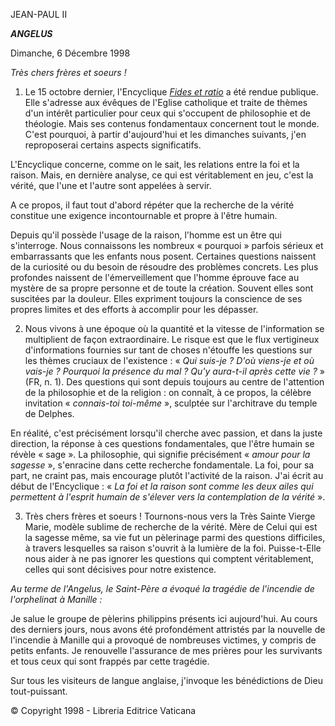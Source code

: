 JEAN-PAUL II

***ANGELUS***

Dimanche, 6 Décembre 1998

*Très chers frères et soeurs !*

1. Le 15 octobre dernier, l'Encyclique *[Fides et ratio](http://www.vatican.va/edocs/FRA0075/_INDEX.HTM)* a été rendue publique. Elle s'adresse aux évêques de l'Eglise catholique et traite de thèmes d'un intérêt particulier pour ceux qui s'occupent de philosophie et de théologie. Mais ses contenus fondamentaux concernent tout le monde. C'est pourquoi, à partir d'aujourd'hui et les dimanches suivants, j'en reproposerai certains aspects significatifs.

L'Encyclique concerne, comme on le sait, les relations entre la foi et la raison. Mais, en dernière analyse, ce qui est véritablement en jeu, c'est la vérité, que l'une et l'autre sont appelées à servir.

A ce propos, il faut tout d'abord répéter que la recherche de la vérité constitue une exigence incontournable et propre à l'être humain.

Depuis qu'il possède l'usage de la raison, l'homme est un être qui s'interroge. Nous connaissons les nombreux « pourquoi » parfois sérieux et embarrassants que les enfants nous posent. Certaines questions naissent de la curiosité ou du besoin de résoudre des problèmes concrets. Les plus profondes naissent de l'émerveillement que l'homme éprouve face au mystère de sa propre personne et de toute la création. Souvent elles sont suscitées par la douleur. Elles expriment toujours la conscience de ses propres limites et des efforts à accomplir pour les dépasser.

2. Nous vivons à une époque où la quantité et la vitesse de l'information se multiplient de façon extraordinaire. Le risque est que le flux vertigineux d'informations fournies sur tant de choses n'étouffe les questions sur les thèmes cruciaux de l'existence : « *Qui suis-je ? D'où viens-je et où vais-je ? Pourquoi la présence du mal ? Qu'y aura-t-il après cette vie ?* » (FR, n. 1). Des questions qui sont depuis toujours au centre de l'attention de la philosophie et de la religion : on connaît, à ce propos, la célèbre invitation « *connais-toi toi-même* », sculptée sur l'architrave du temple de Delphes.

En réalité, c'est précisément lorsqu'il cherche avec passion, et dans la juste direction, la réponse à ces questions fondamentales, que l'être humain se révèle « sage ». La philosophie, qui signifie précisément « *amour pour la sagesse* », s'enracine dans cette recherche fondamentale. La foi, pour sa part, ne craint pas, mais encourage plutôt l'activité de la raison. J'ai écrit au début de l'Encyclique : « *La foi et la raison sont comme les deux ailes qui permettent à l'esprit humain de s'élever vers la contemplation de la vérité* ».

3. Très chers frères et soeurs ! Tournons-nous vers la Très Sainte Vierge Marie, modèle sublime de recherche de la vérité. Mère de Celui qui est la sagesse même, sa vie fut un pèlerinage parmi des questions difficiles, à travers lesquelles sa raison s'ouvrit à la lumière de la foi. Puisse-t-Elle nous aider à ne pas ignorer les questions qui comptent véritablement, celles qui sont décisives pour notre existence.

*Au terme de l'Angelus, le Saint-Père a évoqué la tragédie de l'incendie de l'orphelinat à Manille :*

Je salue le groupe de pèlerins philippins présents ici aujourd'hui. Au cours des derniers jours, nous avons été profondément attristés par la nouvelle de l'incendie à Manille qui a provoqué de nombreuses victimes, y compris de petits enfants. Je renouvelle l'assurance de mes prières pour les survivants et tous ceux qui sont frappés par cette tragédie.

Sur tous les visiteurs de langue anglaise, j'invoque les bénédictions de Dieu tout-puissant.

© Copyright 1998 - Libreria Editrice Vaticana